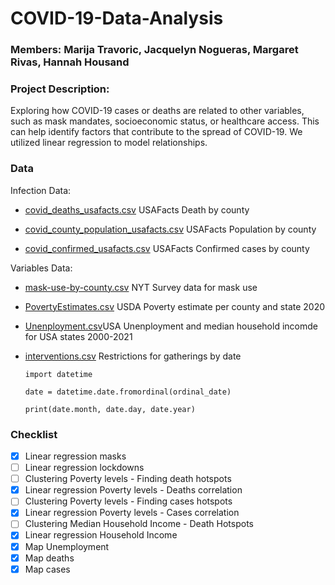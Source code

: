 # COVID-19-Data-Analysis

### Members: Marija Travoric, Jacquelyn Nogueras, Margaret Rivas, Hannah Housand

### Project Description:
Exploring how COVID-19 cases or deaths are related to other variables, such as mask mandates, socioeconomic status, or healthcare access. This can help identify factors that contribute to the spread of COVID-19. We utilized linear regression to model relationships. 

### Data

Infection Data:

- [covid_deaths_usafacts.csv](https://usafacts.org/visualizations/coronavirus-covid-19-spread-map/) USAFacts Death by county

- [covid_county_population_usafacts.csv](https://usafacts.org/visualizations/coronavirus-covid-19-spread-map/) USAFacts Population by county 

- [covid_confirmed_usafacts.csv](https://usafacts.org/visualizations/coronavirus-covid-19-spread-map/) USAFacts Confirmed cases by county

Variables Data:

- [mask-use-by-county.csv](https://github.com/nytimes/covid-19-data/blob/master/mask-use/mask-use-by-county.csv) NYT Survey data for mask use

- [PovertyEstimates.csv](https://www.ers.usda.gov/data-products/county-level-data-sets/county-level-data-sets-download-data/) USDA Poverty estimate per county and state 2020

- [Unenployment.csv](https://www.ers.usda.gov/data-products/county-level-data-sets/county-level-data-sets-download-data/)USA Unenployment and median household incomde for USA states 2000-2021

- [interventions.csv](https://github.com/JieYingWu/COVID-19_US_County-level_Summaries/blob/master/data/interventions.csv) Restrictions for gatherings by date

      import datetime
      
      date = datetime.date.fromordinal(ordinal_date)
      
      print(date.month, date.day, date.year)
      
### Checklist

- [X] Linear regression masks
- [ ] Linear regression lockdowns
- [ ] Clustering Poverty levels - Finding death hotspots
- [X] Linear regression Poverty levels - Deaths correlation
- [ ] Clustering Poverty levels - Finding cases hotspots
- [X] Linear regression Poverty levels - Cases correlation
- [ ] Clustering Median Household Income - Death Hotspots
- [X] Linear regression Household Income
- [X] Map Unemployment
- [X] Map deaths
- [X] Map cases
